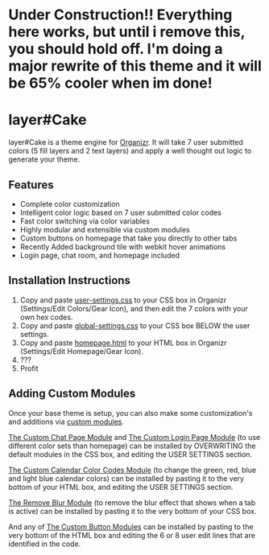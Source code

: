 # Under Construction!! Everything here works, but until i remove this, you should hold off. I'm doing a major rewrite of this theme and it will be 65% cooler when im done!

# layer#Cake
layer#Cake is a theme engine for [Organizr](https://github.com/causefx/Organizr). It will take 7 user submitted colors (5 fill layers and 2 text layers) and apply a well thought out logic to generate your theme.

## Features

* Complete color customization
* Intelligent color logic based on 7 user submitted color codes
* Fast color switching via color variables
* Highly modular and extensible via custom modules
* Custom buttons on homepage that take you directly to other tabs
* Recently Added background tile with webkit hover animations
* Login page, chat room, and homepage included

## Installation Instructions

1) Copy and paste [user-settings.css](https://github.com/leram84/layer.Cake/blob/master/Theme/user-settings.css) to your CSS box in Organizr (Settings/Edit Colors/Gear Icon), and then edit the 7 colors with your own hex codes. 
2) Copy and paste [global-settings.css](https://github.com/leram84/layer.Cake/blob/master/Theme/global.css) to your CSS box BELOW the user settings.
3) Copy and paste [homepage.html](https://github.com/leram84/layer.Cake/blob/master/Theme/homepage.html) to your HTML box in Organizr (Settings/Edit Homepage/Gear Icon).
4) ???
5) Profit

## Adding Custom Modules

Once your base theme is setup, you can also make some customization's and additions via [custom modules](https://github.com/leram84/layer.Cake/tree/master/Modules).

[The Custom Chat Page Module](https://github.com/leram84/layer.Cake/blob/master/Modules/custom-chat-page.css) and [The Custom Login Page Module](https://github.com/leram84/layer.Cake/blob/master/Modules/custom-login-page.css) (to use different color sets than homepage) can be installed by OVERWRITING the default modules in the CSS box, and editing the USER SETTINGS section.

[The Custom Calendar Color Codes Module](https://github.com/leram84/layer.Cake/blob/master/Modules/Custom%20Calendar%20Color%20Codes.html) (to change the green, red, blue and light blue calendar colors) can be installed by pasting it to the very bottom of your HTML box, and editing the USER SETTINGS section.

[The Remove Blur Module](https://github.com/leram84/layer.Cake/blob/master/Modules/remove-blur.css) (to remove the blur effect that shows when a tab is active) can be installed by pasting it to the very bottom of your CSS box.

And any of [The Custom Button Modules](https://github.com/leram84/layer.Cake/tree/master/Modules) can be installed by pasting to the very bottom of the HTML box and editing the 6 or 8 user edit lines that are identified in the code. 
